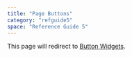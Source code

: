 ```yaml
---
title: "Page Buttons"
category: "refguide5"
space: "Reference Guide 5"
---
```


This page will redirect to [Button Widgets](Button+Widgets).